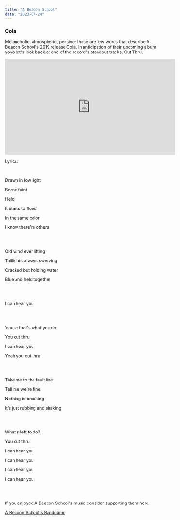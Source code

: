 ```yaml
---
title: "A Beacon School"
date: "2023-07-24"
---
```


### Cola

Melancholic, atmospheric, pensive: those are few words that describe A Beacon School's 2019 release Cola. In anticipation of their upcoming album yoyo let's look back at one of the record's standout tracks, Cut Thru.

<iframe width="560" height="315" src="https://www.youtube.com/watch?v=igoYIZi6Plw" frameborder="0" allow="accelerometer; autoplay; encrypted-media; gyroscope; picture-in-picture" allowfullscreen></iframe>

Lyrics:

<br>

Drawn in low light

Borne faint

Held

It starts to flood

In the same color

I know there're others

<br>
<br>

Old wind ever lifting

Taillights always swerving

Cracked but holding water

Blue and held together

<br>
<br>

I can hear you

<br>
<br>

’cause that's what you do

You cut thru

I can hear you

Yeah you cut thru

<br>
<br>

Take me to the fault line

Tell me we're fine

Nothing is breaking

It’s just rubbing and shaking

<br>
<br>

What's left to do?

You cut thru

I can hear you

I can hear you

I can hear you

I can hear you

<br>
<br>

If you enjoyed A Beacon School's music consider supporting them here:

[A Beacon School's Bandcamp](https://abeaconschool.bandcamp.com)